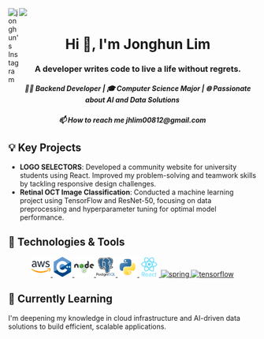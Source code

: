 <a href="https://instagram.com/lim._.0128" target="_blank">
  <img align="left" alt="jonghun's Instagram" width="22px" src="https://raw.githubusercontent.com/hussainweb/hussainweb/main/icons/instagram.png" />
</a>
<a href="https://www.linkedin.com/in/%EC%A2%85%ED%9B%88-%EC%9E%84-53aa24338/" target="_blank">
  <img align="left" width="22px" src="https://cdn.simpleicons.org/linkedin" />
</a>

<br />

<h1 align="center">Hi 👋, I'm Jonghun Lim</h1>
<h3 align="center">A developer writes code to live a life without regrets.</h3>

<h5 align="center">👨‍💻 Backend Developer | 🎓 Computer Science Major | 🌐 Passionate about AI and Data Solutions</h5>

<h5 align="center"> 📫 How to reach me jhlim00812@gmail.com </h5>

## 💡 Key Projects
- **LOGO SELECTORS**: Developed a community website for university students using React. Improved my problem-solving and teamwork skills by tackling responsive design challenges.
- **Retinal OCT Image Classification**: Conducted a machine learning project using TensorFlow and ResNet-50, focusing on data preprocessing and hyperparameter tuning for optimal model performance.

## 🔧 Technologies & Tools
<p align="center"> <a href="https://aws.amazon.com" target="_blank" rel="noreferrer"> <img src="https://raw.githubusercontent.com/devicons/devicon/master/icons/amazonwebservices/amazonwebservices-original-wordmark.svg" alt="aws" width="40" height="40"/> </a> <a href="https://www.w3schools.com/cpp/" target="_blank" rel="noreferrer"> <img src="https://raw.githubusercontent.com/devicons/devicon/master/icons/cplusplus/cplusplus-original.svg" alt="cplusplus" width="40" height="40"/> </a> <a href="https://nodejs.org" target="_blank" rel="noreferrer"> <img src="https://raw.githubusercontent.com/devicons/devicon/master/icons/nodejs/nodejs-original-wordmark.svg" alt="nodejs" width="40" height="40"/> </a> <a href="https://www.postgresql.org" target="_blank" rel="noreferrer"> <img src="https://raw.githubusercontent.com/devicons/devicon/master/icons/postgresql/postgresql-original-wordmark.svg" alt="postgresql" width="40" height="40"/> </a> <a href="https://www.python.org" target="_blank" rel="noreferrer"> <img src="https://raw.githubusercontent.com/devicons/devicon/master/icons/python/python-original.svg" alt="python" width="40" height="40"/> </a> <a href="https://reactjs.org/" target="_blank" rel="noreferrer"> <img src="https://raw.githubusercontent.com/devicons/devicon/master/icons/react/react-original-wordmark.svg" alt="react" width="40" height="40"/> </a> <a href="https://spring.io/" target="_blank" rel="noreferrer"> <img src="https://www.vectorlogo.zone/logos/springio/springio-icon.svg" alt="spring" width="40" height="40"/> </a> <a href="https://www.tensorflow.org" target="_blank" rel="noreferrer"> <img src="https://www.vectorlogo.zone/logos/tensorflow/tensorflow-icon.svg" alt="tensorflow" width="40" height="40"/> </a> </p>


## 🌱 Currently Learning
I'm deepening my knowledge in cloud infrastructure and AI-driven data solutions to build efficient, scalable applications.
